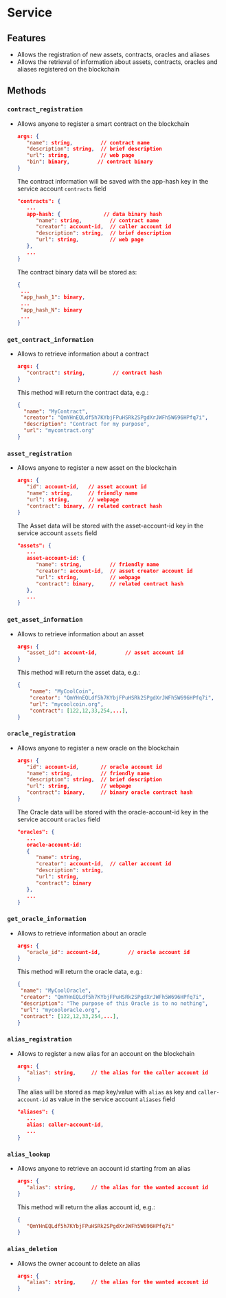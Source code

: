 Service
===

## Features
 - Allows the registration of new assets, contracts, oracles and aliases
 - Allows the retrieval of information about assets, contracts, oracles and aliases registered on the blockchain

## Methods

### `contract_registration`

- Allows anyone to register a smart contract on the blockchain

  ```json
  args: {
     "name": string,         // contract name
     "description": string,  // brief description
     "url": string,          // web page
     "bin": binary,         // contract binary
  }
  ```

  The contract information will be saved with the app-hash key in the service account `contracts` field

  ```json
  "contracts": {
     ...
     app-hash: {              // data binary hash
        "name": string,         // contract name
        "creator": account-id,  // caller account id
        "description": string,  // brief description
        "url": string,          // web page
     },
     ...
  }
  ```

  The contract binary data will be stored as:

  ```json
  {
   ...
   "app_hash_1": binary,
   ...
   "app_hash_N": binary
   ...
  }
  ```

### `get_contract_information`

- Allows to retrieve information about a contract

  ```json
  args: {
     "contract": string,         // contract hash
  }
  ```

  This method will return the contract data, e.g.:

  ```json
  {
    "name": "MyContract",
    "creator": "QmYHnEQLdf5h7KYbjFPuHSRk2SPgdXrJWFh5W696HPfq7i",
    "description": "Contract for my purpose",
    "url": "mycontract.org"
  }
  ```

### `asset_registration`

- Allows anyone to register a new asset on the blockchain

  ```json
  args: {
     "id": account-id,   // asset account id
     "name": string,     // friendly name
     "url": string,      // webpage
     "contract": binary, // related contract hash
  }
  ```

  The Asset data will be stored with the asset-account-id key in the service account `assets` field

  ```json
  "assets": {
     ...
     asset-account-id: {
        "name": string,         // friendly name
        "creator": account-id,  // asset creator account id
        "url": string,          // webpage
        "contract": binary,     // related contract hash
     },
     ...
  }
  ```

### `get_asset_information`

- Allows to retrieve information about an asset

  ```json
  args: {
     "asset_id": account-id,         // asset account id
  }
  ```

  This method will return the asset data, e.g.:

  ```json
  {
      "name": "MyCoolCoin",
      "creator": "QmYHnEQLdf5h7KYbjFPuHSRk2SPgdXrJWFh5W696HPfq7i",
      "url": "mycoolcoin.org",
      "contract": [122,12,33,254,...],
  }
  ```

### `oracle_registration`

- Allows anyone to register a new oracle on the blockchain

  ```json
  args: {
     "id": account-id,       // oracle account id
     "name": string,         // friendly name
     "description": string,  // brief description
     "url": string,          // webpage
     "contract": binary,     // binary oracle contract hash
  }
  ```

  The Oracle data will be stored with the oracle-account-id key in the service account `oracles` field

  ```json
  "oracles": {
     ...
     oracle-account-id:
     {
        "name": string,
        "creator": account-id,  // caller account id
        "description": string,
        "url": string,
        "contract": binary
     },
     ...
  }
  ```

### `get_oracle_information`

- Allows to retrieve information about an oracle

  ```json
  args: {
     "oracle_id": account-id,         // oracle account id
  }
  ```

  This method will return the oracle data, e.g.:

  ```json
  {
   "name": "MyCoolOracle",
   "creator": "QmYHnEQLdf5h7KYbjFPuHSRk2SPgdXrJWFh5W696HPfq7i",
   "description": "The purpose of this Oracle is to no nothing",
   "url": "mycooloracle.org",
   "contract": [122,12,33,254,...],
  }
  ```

### `alias_registration`

- Allows to register a new alias for an account on the blockchain

  ```json
  args: {
     "alias": string,     // the alias for the caller account id
  }
  ```

  The alias will be stored as map key/value with `alias` as key and `caller-account-id` as value in the service account `aliases` field

  ```json
  "aliases": {
     ...
     alias: caller-account-id,
     ...
  }
  ```

### `alias_lookup`

- Allows anyone to retrieve an account id starting from an alias

  ```json
  args: {
     "alias": string,     // the alias for the wanted account id
  }
  ```

  This method will return the alias account id, e.g.:

  ```json
  {
     "QmYHnEQLdf5h7KYbjFPuHSRk2SPgdXrJWFh5W696HPfq7i"
  }
  ```

### `alias_deletion`

- Allows the owner account to delete an alias

  ```json
  args: {
     "alias": string,     // the alias for the wanted account id
  }
  ```
